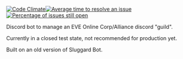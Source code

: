 [![Code Climate](https://codeclimate.com/repos/56debad454d931143d00a4f1/badges/c9e60707fd85b3f68719/gpa.svg)](https://codeclimate.com/repos/56debad454d931143d00a4f1/feed)[![Average time to resolve an issue](http://isitmaintained.com/badge/resolution/shibdib/eve-discord-bot.svg)](http://isitmaintained.com/project/shibdib/eve-discord-bot "Average time to resolve an issue")[![Percentage of issues still open](http://isitmaintained.com/badge/open/shibdib/eve-discord-bot.svg)](http://isitmaintained.com/project/shibdib/eve-discord-bot "Percentage of issues still open")


Discord bot to manage an EVE Online Corp/Alliance discord "guild".

Currently in a closed test state, not recommended for production yet.

Built on an old version of Sluggard Bot.
